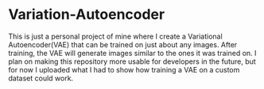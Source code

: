 # Variation-Autoencoder

This is just a personal project of mine where I create a Variational Autoencoder(VAE) that can be trained on just about any images. After training, the VAE will generate images similar to the ones it was trained on. I plan on making this repository more usable for developers in the future, but for now I uploaded what I had to show how training a VAE on a custom dataset could work.
